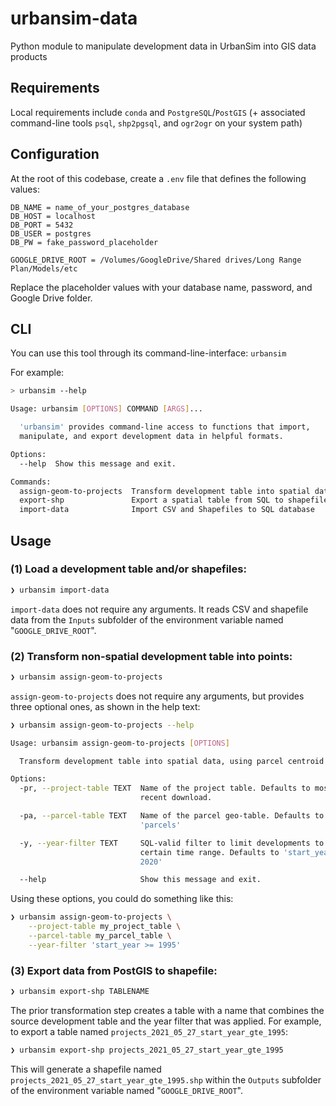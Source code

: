 # urbansim-data

Python module to manipulate development data in UrbanSim into GIS data products

## Requirements

Local requirements include `conda` and `PostgreSQL`/`PostGIS` (+ associated command-line tools `psql`, `shp2pgsql`, and `ogr2ogr` on your system path)

## Configuration

At the root of this codebase, create a `.env` file that defines the following values:

```text
DB_NAME = name_of_your_postgres_database
DB_HOST = localhost
DB_PORT = 5432
DB_USER = postgres
DB_PW = fake_password_placeholder

GOOGLE_DRIVE_ROOT = /Volumes/GoogleDrive/Shared drives/Long Range Plan/Models/etc
```

Replace the placeholder values with your database name, password, and Google Drive folder.

## CLI

You can use this tool through its command-line-interface: `urbansim`

For example:

```bash
> urbansim --help

Usage: urbansim [OPTIONS] COMMAND [ARGS]...

  'urbansim' provides command-line access to functions that import,
  manipulate, and export development data in helpful formats.

Options:
  --help  Show this message and exit.

Commands:
  assign-geom-to-projects  Transform development table into spatial data,...
  export-shp               Export a spatial table from SQL to shapefile
  import-data              Import CSV and Shapefiles to SQL database
```

## Usage

### (1) Load a development table and/or shapefiles:

```bash
❯ urbansim import-data
```

`import-data` does not require any arguments. It reads CSV and shapefile data from the `Inputs` subfolder of the environment variable named "`GOOGLE_DRIVE_ROOT`".

### (2) Transform non-spatial development table into points:

```bash
❯ urbansim assign-geom-to-projects
```

`assign-geom-to-projects` does not require any arguments, but provides three optional ones, as shown in the help text:

```bash
❯ urbansim assign-geom-to-projects --help

Usage: urbansim assign-geom-to-projects [OPTIONS]

  Transform development table into spatial data, using parcel centroid

Options:
  -pr, --project-table TEXT  Name of the project table. Defaults to most
                             recent download.

  -pa, --parcel-table TEXT   Name of the parcel geo-table. Defaults to
                             'parcels'

  -y, --year-filter TEXT     SQL-valid filter to limit developments to a
                             certain time range. Defaults to 'start_year >=
                             2020'

  --help                     Show this message and exit.
```

Using these options, you could do something like this:

```bash
❯ urbansim assign-geom-to-projects \
    --project-table my_project_table \
    --parcel-table my_parcel_table \
    --year-filter 'start_year >= 1995'
```

### (3) Export data from PostGIS to shapefile:

```bash
❯ urbansim export-shp TABLENAME
```

The prior transformation step creates a table with a name that combines the source development table and the year filter that was applied. For example, to export a table named `projects_2021_05_27_start_year_gte_1995`:

```bash
❯ urbansim export-shp projects_2021_05_27_start_year_gte_1995
```

This will generate a shapefile named `projects_2021_05_27_start_year_gte_1995.shp` within the `Outputs` subfolder of the environment variable named "`GOOGLE_DRIVE_ROOT`".
